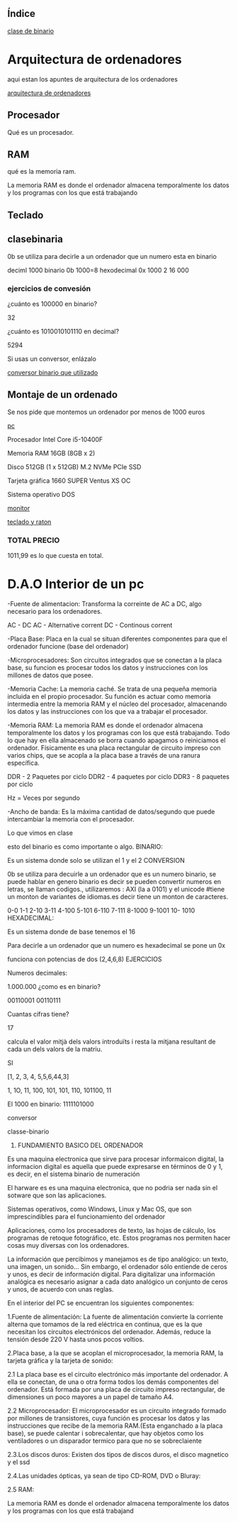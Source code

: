 ## Índice

[clase de binario](#clasebinaria)


# Arquitectura de ordenadores

aqui estan los apuntes de arquitectura de los ordenadores

[arquitectura de ordenadores](https://grandecovian.es/FGC/files/D.%20Tecnolog%C3%ADa/TIC%20I/Arquitectura/Arquitectura%20de%20ordenadores.pdf)


## Procesador

Qué es un procesador.


## RAM

qué es la memoria ram. 

La memoria RAM es donde el ordenador almacena temporalmente los datos y los programas con los que está trabajando

## Teclado



## clasebinaria     

0b se utiliza para decirle a un ordenador que un numero esta en binario

deciml
1000
binario
0b 1000=8
hexodecimal
0x 1000 2 16 000

### ejercicios de convesión

¿cuánto es 100000 en binario?

32

¿cuánto es 1010010101110 en decimal?

5294

Si usas un conversor, enlázalo

[conversor binario que utilizado](https://www.calkoo.com/es/convertidor-binario)



## Montaje de un ordenado

Se nos pide que montemos un ordenador por menos de 1000 euros

[pc](https://www.amazon.es/MSI-mag-Infinite-10SI-084XIB-Ordenador/dp/B098JT8P3Q/ref=sr_1_23?__mk_es_ES=%C3%85M%C3%85%C5%BD%C3%95%C3%91&dchild=1&keywords=msi&qid=1632308319&qsid=259-7952854-1971844&sr=8-23&sres=B08NCB1W2T%2CB0969K28X6%2CB08SC33KBS%2CB091VTT6JL%2CB08NC5GGC1%2CB07XZG95K3%2CB098XQ7R5H%2CB08PKHV1R9%2CB0979B6D5R%2CB086Z6GX1B%2CB095TDWN3Y%2CB086Z71N5V%2CB08FXPTRWP%2CB098TLNGGB%2CB08VGSRFTM%2CB08BYQH165%2CB095C4J4P8%2CB08SBNGJ2F%2CB08SBX9DYL%2CB098JT8P3Q&srpt=NOTEBOOK_COMPUTER)

Procesador Intel Core i5-10400F

Memoria RAM 16GB (8GB x 2)

Disco 512GB (1 x 512GB) M.2 NVMe PCIe SSD

Tarjeta gráfica 1660 SUPER Ventus XS OC

Sistema operativo DOS 


[monitor](https://www.amazon.es/Pulgadas-Respuesta-Altavoces-Integrados-Prechen/dp/B0822G21YZ/ref=sr_1_28?__mk_es_ES=%C3%85M%C3%85%C5%BD%C3%95%C3%91&dchild=1&keywords=monitores&qid=1632308567&qsid=259-7952854-1971844&sr=8-28&sres=B08KJB7JKV%2CB08D8R3RW1%2CB07XZH1PSX%2CB08D8R4VLX%2CB08WM38TNH%2CB08N12QS6J%2CB08NH238L8%2CB071XP29J4%2CB08SW5C9PF%2CB07D5L78TH%2CB08SWGHS5Y%2CB08SW8HC78%2CB08K96GT3M%2CB073NTCT4Q%2CB08N6FRYW5%2CB08YF9DR2J%2CB08QW2B4CX%2CB083P6GTWD%2CB0777Y4726%2CB07XZG95K3&srpt=MONITOR)

[teclado y raton](https://www.amazon.es/Rii-Completo-num%C3%A9rico-Ordenador-port%C3%A1til/dp/B08ZXBTTYG/ref=sr_1_7?__mk_es_ES=%C3%85M%C3%85%C5%BD%C3%95%C3%91&dchild=1&keywords=teclado+y+raton&qid=1632308659&qsid=259-7952854-1971844&sr=8-7&sres=B07W7KGYN1%2CB07DNL7PNB%2CB08ZXBTTYG%2CB07S9RSGKG%2CB08DG642V6%2CB017XHVJ7U%2CB006LNTSP8%2CB07L6T2CL8%2CB096S6Z6DF%2CB07ZCT96NV%2CB08VWGXYFX%2CB082MD7FHY%2CB08NCR289V%2CB0871TB38J%2CB07VGYXCQ9%2CB01C4HCV58%2CB08BCMQYMZ%2CB07YTWJTZG%2CB07XD94VGX%2CB0797LMGXH&srpt=KEYBOARD_MOUSE_SET)


### TOTAL PRECIO

1011,99 es lo que cuesta en total. 


# D.A.O Interior de un pc


-Fuente de alimentacion: Transforma la correinte de AC a DC, algo necesario para los ordenadores.

AC - DC
AC - Alternative corrent
DC - Continous corrent

-Placa Base: Placa en la cual se situan diferentes componentes para que el ordenador funcione (base del ordenador)

-Microprocesadores: Son circuitos integrados que se conectan a la placa base, su funcion es procesar todos los
datos y instrucciones con los millones de datos que posee.

-Memoria Cache: La memoria caché. Se trata de una pequeña memoria incluida en el propio procesador. Su función es 
actuar como memoria intermedia entre la memoria RAM y el núcleo del procesador, almacenando los datos
y las instrucciones con los que va a trabajar el procesador. 

-Memoria RAM: La memoria RAM es donde el ordenador almacena temporalmente los datos y los programas 
con los que está trabajando. Todo lo que hay en ella almacenado se borra cuando apagamos o
reiniciamos el ordenador. Físicamente es una placa rectangular de circuito impreso con varios chips, 
que se acopla a la placa base a través de una ranura específica.

DDR - 2 Paquetes por ciclo
DDR2 - 4 paquetes por ciclo
DDR3 - 8 paquetes por ciclo

Hz = Veces por segundo

-Ancho de banda: Es la máxima cantidad de datos/segundo que puede intercambiar la memoria con el 
procesador.

Lo que vimos en clase

esto del binario es como importante o algo.
BINARIO:

Es un sistema donde solo se utilizan el 1 y el 2
CONVERSION

0b se utiliza para decuirle a un ordenador que es un numero binario, se puede hablar en genero binario es decir se pueden convertir numeros en letras, se llaman codigos., utilizaremos : AXI (la a 0101) y el unicode #tiene un monton de variantes de idiomas.es decir tiene un monton de caracteres.

0-0 1-1 2-10 3-11 4-100 5-101 6-110 7-111 8-1000 9-1001 10- 1010
HEXADECIMAL:

Es un sistema donde de base tenemos el 16

Para decirle a un ordenador que un numero es hexadecimal se pone un 0x

funciona con potencias de dos (2,4,6,8)
EJERCICIOS

Numeros decimales:

1.000.000 ¿como es en binario?

00110001 00110111

Cuantas cifras tiene?

17

calcula el valor mitjà dels valors introduïts i resta la mitjana resultant de cada un dels valors de la matriu.

SI

[1, 2, 3, 4, 5,5,6,44,3]

1, 1O, 11, 100, 101, 101, 110, 101100, 11

El 1000 en binario: 1111101000

conversor

classe-binario
1. FUNDAMIENTO BASICO DEL ORDENADOR

Es una maquina electronica que sirve para procesar informaicon digital, la informacion digital es aquella que puede expresarse en términos de 0 y 1, es decir, en el sistema binario de numeración

El harware es es una maquina electronica, que no podria ser nada sin el sotware que son las aplicaciones.

Sistemas operativos, como Windows, Linux y Mac OS, que son imprescindibles para el funcionamiento del ordenador

Aplicaciones, como los procesadores de texto, las hojas de cálculo, los programas de retoque fotográfico, etc. Estos programas nos permiten hacer cosas muy diversas con los ordenadores.

La información que percibimos y manejamos es de tipo analógico: un texto, una imagen, un sonido... Sin embargo, el ordenador sólo entiende de ceros y unos, es decir de información digital. Para digitalizar una información analógica es necesario asignar a cada dato analógico un conjunto de ceros y unos, de acuerdo con unas reglas.

En el interior del PC se encuentran los siguientes componentes:

1.Fuente de alimentación: La fuente de alimentación convierte la corriente alterna que tomamos de la red eléctrica en continua, que es la que necesitan los circuitos electrónicos del ordenador. Además, reduce la tensión desde 220 V hasta unos pocos voltios.

2.Placa base, a la que se acoplan el microprocesador, la memoria RAM, la tarjeta gráfica y la tarjeta de sonido:

2.1 La placa base es el circuito electrónico más importante del ordenador. A ella se conectan, de una o otra forma todos los demás componentes del ordenador. Está formada por una placa de circuito impreso rectangular, de dimensiones un poco mayores a un papel de tamaño A4.

2.2 Microprocesador: El microprocesador es un circuito integrado formado por millones de transistores, cuya función es procesar los datos y las instrucciones que recibe de la memoria RAM.(Esta enganchado a la placa base), se puede calentar i sobrecalentar, que hay objetos como los ventiladores o un disparador termico para que no se sobreclaiente

2.3.Los discos duros: Existen dos tipos de discos duros, el disco magnetico y el ssd

2.4.Las unidades ópticas, ya sean de tipo CD-ROM, DVD o Bluray:

2.5 RAM:

La memoria RAM es donde el ordenador almacena temporalmente los datos y los programas con los que está trabajand





















